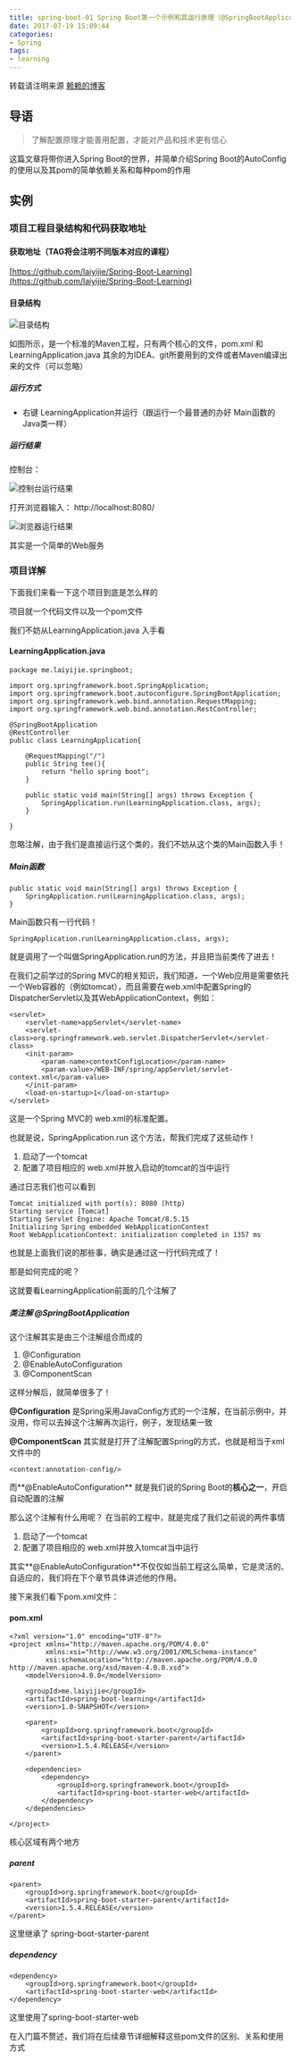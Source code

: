 ```yaml
---
title: spring-boot-01 Spring Boot第一个示例和其运行原理（@SpringBootApplication）
date: 2017-07-19 15:09:44
categories: 
- Spring
tags:
- learning
---
```

转载请注明来源 [赖赖的博客](http://laiyijie.me)

## 导语 

> 了解配置原理才能善用配置，才能对产品和技术更有信心

这篇文章将带你进入Spring Boot的世界，并简单介绍Spring Boot的AutoConfig的使用以及其pom的简单依赖关系和每种pom的作用


<!-- more -->


## 实例

### 项目工程目录结构和代码获取地址

#### 获取地址（TAG将会注明不同版本对应的课程）
[https://github.com/laiyijie/Spring-Boot-Learning](https://github.com/laiyijie/Spring-Boot-Learning)

#### 目录结构  

![目录结构](spring-boot-01/struct.png)  

如图所示，是一个标准的Maven工程，只有两个核心的文件，pom.xml 和 LearningApplication.java
其余的为IDEA、git所要用到的文件或者Maven编译出来的文件（可以忽略）

##### 运行方式　　
- 右键 LearningApplication并运行（跟运行一个最普通的办好 Main函数的Java类一样）

##### 运行结果  

控制台：

![控制台运行结果](spring-boot-01/cmd.png)  

打开浏览器输入： http://localhost:8080/


![浏览器运行结果](spring-boot-01/result.png)  

其实是一个简单的Web服务


### 项目详解  

下面我们来看一下这个项目到底是怎么样的

项目就一个代码文件以及一个pom文件

我们不妨从LearningApplication.java 入手看


#### LearningApplication.java

    package me.laiyijie.springboot;
    
    import org.springframework.boot.SpringApplication;
    import org.springframework.boot.autoconfigure.SpringBootApplication;
    import org.springframework.web.bind.annotation.RequestMapping;
    import org.springframework.web.bind.annotation.RestController;
    
    @SpringBootApplication
    @RestController
    public class LearningApplication{
    
        @RequestMapping("/")
        public String tee(){
            return "hello spring boot";
        }
    
        public static void main(String[] args) throws Exception {
            SpringApplication.run(LearningApplication.class, args);
        }
    
    }

忽略注解，由于我们是直接运行这个类的，我们不妨从这个类的Main函数入手！

##### Main函数

    public static void main(String[] args) throws Exception {
        SpringApplication.run(LearningApplication.class, args);
    }

Main函数只有一行代码！

    SpringApplication.run(LearningApplication.class, args);

就是调用了一个叫做SpringApplication.run的方法，并且把当前类传了进去！

在我们之前学过的Spring MVC的相关知识，我们知道，一个Web应用是需要依托一个Web容器的（例如tomcat），而且需要在web.xml中配置Spring的DispatcherServlet以及其WebApplicationContext，例如：

    <servlet>
        <servlet-name>appServlet</servlet-name>
        <servlet-class>org.springframework.web.servlet.DispatcherServlet</servlet-class>
        <init-param>
            <param-name>contextConfigLocation</param-name>
            <param-value>/WEB-INF/spring/appServlet/servlet-context.xml</param-value>
        </init-param>
        <load-on-startup>1</load-on-startup>
    </servlet>


这是一个Spring MVC的 web.xml的标准配置。

也就是说，SpringApplication.run 这个方法，帮我们完成了这些动作！

1. 启动了一个tomcat
2. 配置了项目相应的 web.xml并放入启动的tomcat的当中运行

通过日志我们也可以看到

	Tomcat initialized with port(s): 8080 (http)
	Starting service [Tomcat]
	Starting Servlet Engine: Apache Tomcat/8.5.15
	Initializing Spring embedded WebApplicationContext
	Root WebApplicationContext: initialization completed in 1357 ms

也就是上面我们说的那些事，确实是通过这一行代码完成了！

那是如何完成的呢？

这就要看LearningApplication前面的几个注解了

##### 类注解 @SpringBootApplication

这个注解其实是由三个注解组合而成的

1. @Configuration
2. @EnableAutoConfiguration
3. @ComponentScan

这样分解后，就简单很多了！

**@Configuration** 是Spring采用JavaConfig方式的一个注解，在当前示例中，并没用，你可以去掉这个注解再次运行，例子，发现结果一致

**@ComponentScan** 其实就是打开了注解配置Spring的方式，也就是相当于xml文件中的

	<context:annotation-config/>

而**@EnableAutoConfiguration** 就是我们说的Spring Boot的**核心之一**，开启自动配置的注解

那么这个注解有什么用呢？
在当前的工程中，就是完成了我们之前说的两件事情

1. 启动了一个tomcat
2. 配置了项目相应的 web.xml并放入tomcat当中运行

其实**@EnableAutoConfiguration**不仅仅如当前工程这么简单，它是灵活的、自适应的，我们将在下个章节具体讲述他的作用。

接下来我们看下pom.xml文件：

#### pom.xml

	<?xml version="1.0" encoding="UTF-8"?>
    <project xmlns="http://maven.apache.org/POM/4.0.0"
             xmlns:xsi="http://www.w3.org/2001/XMLSchema-instance"
             xsi:schemaLocation="http://maven.apache.org/POM/4.0.0 http://maven.apache.org/xsd/maven-4.0.0.xsd">
        <modelVersion>4.0.0</modelVersion>
    
        <groupId>me.laiyijie</groupId>
        <artifactId>spring-boot-learning</artifactId>
        <version>1.0-SNAPSHOT</version>
    
        <parent>
            <groupId>org.springframework.boot</groupId>
            <artifactId>spring-boot-starter-parent</artifactId>
            <version>1.5.4.RELEASE</version>
        </parent>
    
        <dependencies>
            <dependency>
                <groupId>org.springframework.boot</groupId>
                <artifactId>spring-boot-starter-web</artifactId>
            </dependency>
        </dependencies>
    
    </project>

核心区域有两个地方

##### parent 

    <parent>
        <groupId>org.springframework.boot</groupId>
        <artifactId>spring-boot-starter-parent</artifactId>
        <version>1.5.4.RELEASE</version>
    </parent>

这里继承了 spring-boot-starter-parent 

##### dependency

    <dependency>
        <groupId>org.springframework.boot</groupId>
        <artifactId>spring-boot-starter-web</artifactId>
    </dependency>

这里使用了spring-boot-starter-web

在入门篇不赘述，我们将在后续章节详细解释这些pom文件的区别、关系和使用方式